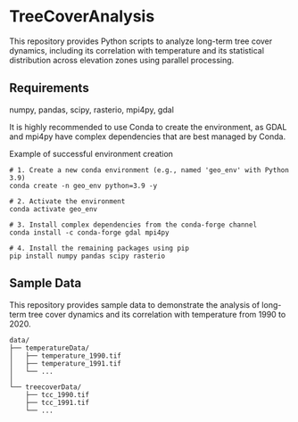 # TreeCoverAnalysis
This repository provides Python scripts to analyze long-term tree cover dynamics, including its correlation with temperature and its statistical distribution across elevation zones using parallel processing.

## Requirements

numpy, pandas, scipy, rasterio, mpi4py, gdal

It is highly recommended to use Conda to create the environment, as GDAL and mpi4py have complex dependencies that are best managed by Conda.

Example of successful environment creation

```
# 1. Create a new conda environment (e.g., named 'geo_env' with Python 3.9)
conda create -n geo_env python=3.9 -y

# 2. Activate the environment
conda activate geo_env

# 3. Install complex dependencies from the conda-forge channel
conda install -c conda-forge gdal mpi4py

# 4. Install the remaining packages using pip
pip install numpy pandas scipy rasterio
```

## Sample Data

This repository provides sample data to demonstrate the analysis of long-term tree cover dynamics and its correlation with temperature from 1990 to 2020.

```
data/
├── temperatureData/
│   ├── temperature_1990.tif
│   ├── temperature_1991.tif
│   └── ... 
│
└── treecoverData/
    ├── tcc_1990.tif
    ├── tcc_1991.tif
    └── ... 
```
